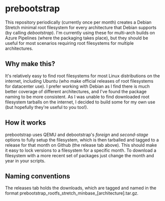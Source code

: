 # prebootstrap
This repository periodically (currently once per month) creates a Debian Stretch minimal root filesystem for every architecture that Debian supports (by calling *debootstrap*). I'm currently using these for multi-arch builds on Azure Pipelines (where the packaging takes place), but they should be useful for most scenarios requiring root filesystems for multiple architectures.

## Why make this?
It's relatively easy to find root filesystems for most Linux distributions on the internet, including Ubuntu (who make official releases of root filesystems for datacenter use).  I prefer working with Debian as I find there is much better coverage of different architectures, and I've found the package naming to be more consistent.  As I was unable to find downloaded root filesystem tarballs on the internet, I decided to build some for my own use (but hopefully they're useful to you too!).

## How it works
prebootstrap uses QEMU and debootstrap's *foreign* and *second-stage* options to fully setup the filesystem, which is then tarballed and tagged to a release for that month on Github (the release tab above).  This should make it easy to lock versions to a filesystem for a specific month.  To download a filesystem with a more recent set of packages just change the month and year in your scripts.

## Naming conventions
The releases tab holds the downloads, which are tagged and named in the format prebootstrap_rootfs_stretch_minbase_[architecture].tar.gz.
